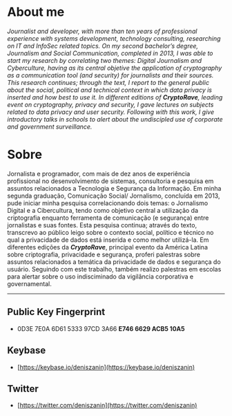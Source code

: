 About me
=========

*Journalist and developer, with more than ten years of professional experience with systems development, technology consulting, researching on IT and InfoSec related topics. On my second bachelor’s degree, Journalism and Social Communication, completed in 2013, I was able to start my research by correlating two themes: Digital Journalism and Cyberculture, having as its central objetive the application of cryptography as a communication tool (and security) for journalists and their sources. This research continues; through the text, I report to the general public about the social, political and technical context in which data privacy is inserted and how best to use it. In different editions of **CryptoRave**, leading event on cryptography, privacy and security, I gave lectures on subjects related to data privacy and user security. Following with this work, I give introductory talks in schools to alert about the undiscipled use of corporate and government surveillance.*

Sobre
======

Jornalista e programador, com mais de dez anos de experiência profissional no desenvolvimento de sistemas, consultoria e pesquisa em assuntos relacionados a Tecnologia e Segurança da Informação. Em minha segunda graduação, Comunicação Social/ Jornalismo, concluída em 2013, pude iniciar minha pesquisa correlacionando dois temas: o Jornalismo Digital e a Cibercultura, tendo como objetivo central a utilização da criptografia enquanto ferramenta de comunicação (e segurança) entre jornalistas e suas fontes. Esta pesquisa continua; através do texto, transcrevo ao público leigo sobre o contexto social, político e técnico no qual a privacidade de dados está inserida e como melhor utilizá-la. Em diferentes edições da ***CryptoRave***, principal evento da América Latina sobre criptografia, privacidade e segurança, proferi palestras sobre assuntos relacionados a temática da privacidade de dados e segurança do usuário. Seguindo com este trabalho, também realizo palestras em escolas para alertar sobre o uso indisciminado da vigilância corporativa e governamental.

-----

Public Key Fingerprint
----------------------
* 0D3E 7E0A 6D61 5333 97CD 3A66 **E746 6629 ACB5 10A5**

Keybase
-------
* [https://keybase.io/deniszanin](https://keybase.io/deniszanin)

Twitter
--------
* [https://twitter.com/deniszanin](https://twitter.com/deniszanin)
